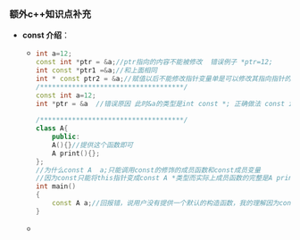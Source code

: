 

### 额外c++知识点补充

- __const 介绍__：

  - ```c++
    int a=12;
    const int *ptr = &a;//ptr指向的内容不能被修改  错误例子 *ptr=12;
    int const *ptr1 =&a;//和上面相同
    int * const ptr2 = &a;//赋值以后不能修改指针变量单是可以修改其指向指针的内容
    /************************************/
    const int a=12;
    int *ptr = &a  //错误原因 此时&a的类型是int const *; 正确做法 const int *ptr =&a;
        
    /************************************/
    class A{
    	public:
    	A(){}//提供这个函数即可
    	A print(){};
    };
    //为什么const A  a;只能调用const的修饰的成员函数和const成员变量
    //因为const只能将this指针变成const A *类型而实际上成员函数的完整是A print(A * const this){}所以在调用print函数是时汇出错因为有这样一个错误的操作就是将 const A * 赋值给 A *const;
    int main()
    {
        const A a;//回报错，说用户没有提供一个默认的构造函数，我的理解因为const修饰以后限定了初始化次数为1如果用了系统提供的默认构造函数那末可能导致成员变量后期将不能在被复制
    }
    ```

  - 
